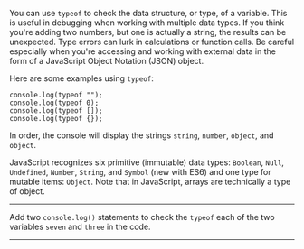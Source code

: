 <div class="challenge-instructions debugging"><div><section id="description">
<p>You can use <code>typeof</code> to check the data structure, or type, of a variable. This is useful in debugging when working with multiple data types. If you think you're adding two numbers, but one is actually a string, the results can be unexpected. Type errors can lurk in calculations or function calls. Be careful especially when you're accessing and working with external data in the form of a JavaScript Object Notation (JSON) object.</p>
<p>Here are some examples using <code>typeof</code>:</p>
<pre class="language-js"><code class="language-js">console<span class="token punctuation">.</span><span class="token function">log</span><span class="token punctuation">(</span><span class="token keyword">typeof</span> <span class="token string">""</span><span class="token punctuation">)</span><span class="token punctuation">;</span>
console<span class="token punctuation">.</span><span class="token function">log</span><span class="token punctuation">(</span><span class="token keyword">typeof</span> <span class="token number">0</span><span class="token punctuation">)</span><span class="token punctuation">;</span>
console<span class="token punctuation">.</span><span class="token function">log</span><span class="token punctuation">(</span><span class="token keyword">typeof</span> <span class="token punctuation">[</span><span class="token punctuation">]</span><span class="token punctuation">)</span><span class="token punctuation">;</span>
console<span class="token punctuation">.</span><span class="token function">log</span><span class="token punctuation">(</span><span class="token keyword">typeof</span> <span class="token punctuation">{</span><span class="token punctuation">}</span><span class="token punctuation">)</span><span class="token punctuation">;</span>
</code></pre>
<p>In order, the console will display the strings <code>string</code>, <code>number</code>, <code>object</code>, and <code>object</code>.</p>
<p>JavaScript recognizes six primitive (immutable) data types: <code>Boolean</code>, <code>Null</code>, <code>Undefined</code>, <code>Number</code>, <code>String</code>, and <code>Symbol</code> (new with ES6) and one type for mutable items: <code>Object</code>. Note that in JavaScript, arrays are technically a type of object.</p>
</section></div><hr/><div><section id="instructions">
<p>Add two <code>console.log()</code> statements to check the <code>typeof</code> each of the two variables <code>seven</code> and <code>three</code> in the code.</p>
</section></div><hr/></div>
